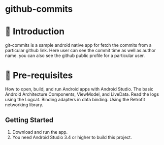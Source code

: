 # github-commits

# 📝 Introduction

git-commits is a sample android native app for fetch the commits from a particular github link. Here user can see the commit time as well as author name.  you can also see the github public profile for a particular user.

# 🚦 Pre-requisites
How to open, build, and run Android apps with Android Studio.
The basic Android Architecture Components, ViewModel, and LiveData. 
Read the logs using the Logcat.
Binding adapters in data binding.
Using the Retrofit networking library.

Getting Started
---------------
1. Download and run the app.
2. You need Android Studio 3.4 or higher to build this project.
